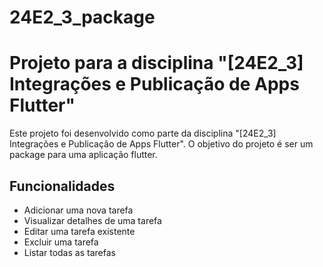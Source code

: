 # 24E2_3_package


# Projeto para a disciplina "[24E2_3] Integrações e Publicação de Apps Flutter"

Este projeto foi desenvolvido como parte da disciplina "[24E2_3] Integrações e Publicação de Apps Flutter". O objetivo do projeto é ser um package para uma aplicação flutter.

## Funcionalidades

- Adicionar uma nova tarefa
- Visualizar detalhes de uma tarefa
- Editar uma tarefa existente
- Excluir uma tarefa
- Listar todas as tarefas